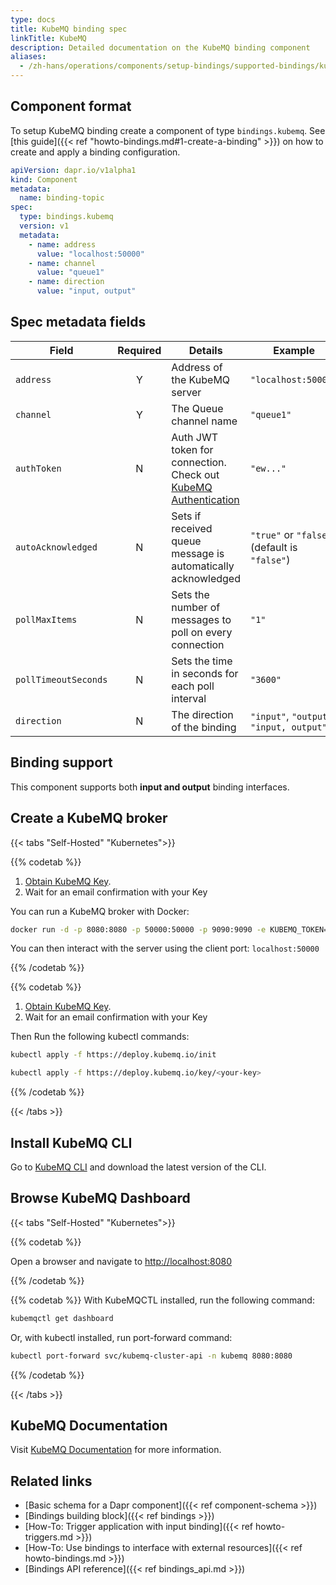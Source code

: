 ```yaml
---
type: docs
title: KubeMQ binding spec
linkTitle: KubeMQ
description: Detailed documentation on the KubeMQ binding component
aliases:
  - /zh-hans/operations/components/setup-bindings/supported-bindings/kubemq/
---
```


## Component format

To setup KubeMQ binding create a component of type `bindings.kubemq`. See [this guide]({{< ref "howto-bindings.md#1-create-a-binding" >}}) on how to create and apply a binding configuration.

```yaml
apiVersion: dapr.io/v1alpha1
kind: Component
metadata:
  name: binding-topic
spec:
  type: bindings.kubemq
  version: v1
  metadata:
    - name: address
      value: "localhost:50000"
    - name: channel
      value: "queue1"
    - name: direction
      value: "input, output"
```

## Spec metadata fields

| Field                | Required | Details                                                                                                                                      | Example                                                         |
| -------------------- | :------: | -------------------------------------------------------------------------------------------------------------------------------------------- | --------------------------------------------------------------- |
| `address`            |     Y    | Address of the KubeMQ server                                                                                                                 | `"localhost:50000"`                                             |
| `channel`            |     Y    | The Queue channel name                                                                                                                       | `"queue1"`                                                      |
| `authToken`          |     N    | Auth JWT token for connection. Check out [KubeMQ Authentication](https://docs.kubemq.io/learn/access-control/authentication) | `"ew..."`                                                       |
| `autoAcknowledged`   |     N    | Sets if received queue message is automatically acknowledged                                                                                 | `"true"` or `"false"` (default is `"false"`) |
| `pollMaxItems`       |     N    | Sets the number of messages to poll on every connection                                                                                      | `"1"`                                                           |
| `pollTimeoutSeconds` |     N    | Sets the time in seconds for each poll interval                                                                                              | `"3600"`                                                        |
| `direction`          |     N    | The direction of the binding                                                                                                                 | `"input"`, `"output"`, `"input, output"`                        |

## Binding support

This component supports both **input and output** binding interfaces.

## Create a KubeMQ broker

{{< tabs "Self-Hosted" "Kubernetes">}}

{{% codetab %}}

1. [Obtain KubeMQ Key](https://docs.kubemq.io/getting-started/quick-start#obtain-kubemq-license-key).
2. Wait for an email confirmation with your Key

You can run a KubeMQ broker with Docker:

```bash
docker run -d -p 8080:8080 -p 50000:50000 -p 9090:9090 -e KUBEMQ_TOKEN=<your-key> kubemq/kubemq
```

You can then interact with the server using the client port: `localhost:50000`

{{% /codetab %}}

{{% codetab %}}

1. [Obtain KubeMQ Key](https://docs.kubemq.io/getting-started/quick-start#obtain-kubemq-license-key).
2. Wait for an email confirmation with your Key

Then Run the following kubectl commands:

```bash
kubectl apply -f https://deploy.kubemq.io/init
```

```bash
kubectl apply -f https://deploy.kubemq.io/key/<your-key>
```

{{% /codetab %}}

{{< /tabs >}}

## Install KubeMQ CLI

Go to [KubeMQ CLI](https://github.com/kubemq-io/kubemqctl/releases) and download the latest version of the CLI.

## Browse KubeMQ Dashboard

{{< tabs "Self-Hosted" "Kubernetes">}}

{{% codetab %}}

<!-- IGNORE_LINKS -->

Open a browser and navigate to [http://localhost:8080](http://localhost:8080)

<!-- END_IGNORE -->

{{% /codetab %}}

{{% codetab %}}
With KubeMQCTL installed, run the following command:

```bash
kubemqctl get dashboard
```

Or, with kubectl installed, run port-forward command:

```bash
kubectl port-forward svc/kubemq-cluster-api -n kubemq 8080:8080
```

{{% /codetab %}}

{{< /tabs >}}

## KubeMQ Documentation

Visit [KubeMQ Documentation](https://docs.kubemq.io/) for more information.

## Related links

- [Basic schema for a Dapr component]({{< ref component-schema >}})
- [Bindings building block]({{< ref bindings >}})
- [How-To: Trigger application with input binding]({{< ref howto-triggers.md >}})
- [How-To: Use bindings to interface with external resources]({{< ref howto-bindings.md >}})
- [Bindings API reference]({{< ref bindings_api.md >}})
